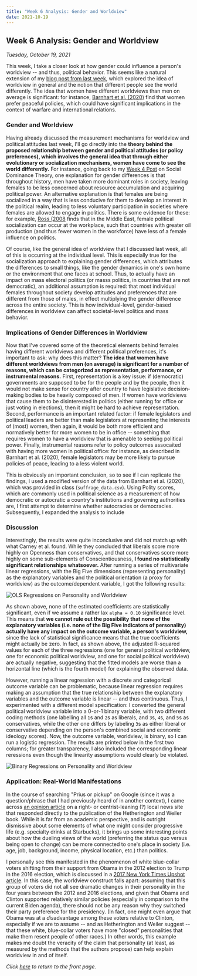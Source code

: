 ```yaml
---
title: "Week 6 Analysis: Gender and Worldview"
date: 2021-10-19
---
```

## Week 6 Analysis: Gender and Worldview
*Tuesday, October 19, 2021*

This week, I take a closer look at how gender could influence a person's worldview -- and thus, political behavior. This seems like a natural extension of my [blog post from last week](https://yanxifang.github.io/Gov-1372/2021/10/12/Week-Five-Blog-Post.html), which explored the idea of worldview in general and the notion that different people see the world differently. The idea that women have different worldviews than men on average is significant: for instance, [Barnhart et al. (2020)](https://www.cambridge.org/core/journals/international-organization/article/suffragist-peace/3FC70A0BE87859F624E42984BEB0322B) find that women prefer peaceful policies, which could have significant implications in the context of warfare and international relations.

### Gender and Worldview
Having already discussed the measurement mechanisms for worldview and political attitudes last week, I'll go directly into the **theory behind the proposed relationship between gender and political attitudes (or policy preferences), which involves the general idea that through either evolutionary or socialization mechanisms, women have come to see the world differently.** For instance, going back to my [Week 4 Post](https://yanxifang.github.io/Gov-1372/2021/10/05/Week-Four-Blog-Post.html) on Social Dominance Theory, one explanation for gender differences is that throughout history, men have taken more dominant roles in society, leaving females to be less concerned about resource accumulation and acquiring political power. An alternative explanation is that females are being socialized in a way that is less conducive for them to develop an interest in the political realm, leading to less voluntary participation in societies where females are allowed to engage in politics. There is some evidence for these: for example, [Ross (2008](https://www.jstor.org/stable/27644501) finds that in the Middle East, female political socialization can occur at the workplace, such that countries with greater oil production (and thus fewer women in the workforce) have less of a female influence on politics. 

Of course, like the general idea of worldview that I discussed last week, all of this is occurring at the individual level. This is especially true for the socialization approach to explaining gender differences, which attributes the differences to small things, like the gender dynamics in one's own home or the environment that one faces at school. Thus, to actually have an impact on mass electoral politics (or masss politics, in countries that are not democratic), an additional assumption is required: that most individual females throughout society develop attitudes and preferences that are different from those of males, in effect multiplying the gender difference across the entire society. This is how individual-level, gender-based differences in worldview can affect societal-level politics and mass behavior.

### Implications of Gender Differences in Worldview
Now that I've covered some of the theoretical elements behind females having different worldviews and different political preferences, it's important to ask: why does this matter? **The idea that women have different worldviews from men (on average) is significant for a number of reasons, which can be categorized as representation, performance, or instrumental reasons.** First, representation is a key issue: if (democratic) governments are supposed to be for the people and by the people, then it would not make sense for country after country to have legislative decision-making bodies to be heavily composed of men. If women have worldviews that cause them to be disinterested in politics (either running for office or just voting in elections), then it might be hard to achieve representation. Second, performance is an important related factor: if female legislators and political leaders are better than male legislators at representing the interests of (most) women, then again, it would be both more efficient and normatively better for more women to be in office -- something that requires women to have a worldview that is amenable to seeking political power. Finally, instrumental reasons refer to policy outcomes assocaited with having more women in political office: for instance, as described in Barnhart et al. (2020), female legislators may be more likely to pursue policies of peace, leading to a less violent world. 

This is obviously an important conclusion, so to see if I can replicate the findings, I used a modified version of the data from Barnhart et al. (2020), which was provided in class (`suffrage_data.csv`). Using Polity scores, which are commonly used in political science as a measurement of how democratic or autocratic a country's institutions and governing authorities are, I first attempt to determine whether autocracies or democracies. Subsequently, I expanded the analysis to include 

### Discussion
Interestingly, the results were quite inconclusive and did not match up with what Carney et al. found. While they concluded that liberals score more highly on Openness than conservatives, and that conservatives score more highly on some sub-elements of Conscientiousness, **I found no statistically significant relationships whatsoever.** After running a series of multivariate linear regressions, with the Big Five dimensions (representing personality) as the explanatory variables and the political orientation (a proxy for worldview) as the outcome/dependent variable, I got the following results:

![OLS Regressions on Personality and Worldview](https://yanxifang.github.io/Gov-1372/images/ols_regressions_personality_worldview.PNG)

As shown above, none of the estimated coefficients are statistically significant, even if we assume a rather lax `alpha = 0.10` significance level. This means that **we cannot rule out the possibility that none of the explanatory variables (i.e. none of the Big Five indicators of personality) actually have any impact on the outcome variable, a person's worldview,** since the lack of statistical significance means that the true coefficients might actually be zero. In fact, as shown above, the adjusted R-squared values for each of the three regressions (one for general political worldview, one for economic political worldview, and one for social political worldview) are actually negative, suggesting that the fitted models are worse than a horizontal line (which is the fourth model) for explaining the observed data.

However, running a linear regression with a discrete and categorical outcome variable can be problematic, because linear regression requires making an assumption that the true relationship between the explanatory variables and the outcome variable is linear -- and thus continuous. Thus, I experimented with a different model specification: I converted the general political worldview variable into a 0-or-1 binary variable, with two different coding methods (one labelling all `1`s and `2`s as liberals, and `3`s, `4`s, and `5`s as conservatives, while the other one differs by labeling `3`s as either liberal or conservative depending on the person's combined social and economic ideology scores). Now, the outcome variable, worldview, is binary, so I can run a logistic regression. The results are printed below in the first two columns; for greater transparency, I also included the corresponding linear reressions even though the linearity assumptions would clearly be violated.

![Binary Regressions on Personality and Worldview](https://yanxifang.github.io/Gov-1372/images/binary_regressions_personality_worldview.PNG)

### Application: Real-World Manifestations
In the course of searching "Prius or pickup" on Google (since it was a question/phrase that I had previously heard of in another context), I came across [an opinion article](https://www.suncoastnews.com/opinion/the-prius-or-pickup-test-flunks/article_444932d4-e2c6-11e8-92ac-a705d1972885.html) on a right- or centrist-leaning (?) local news site that responded directly to the publication of the Hetherington and Weiler book. While it is far from an academic perspective, and is outright dismissive about some elements of what one might consider progressive life (e.g. specialty drinks at Starbucks), it brings up some interesting points about how the dueling views of the world (preferring the status quo versus being open to change) can be more connected to one's place in society (i.e. age, job, background, income, physical location, etc.) than politics.

I personally see this manifested in the phenomenon of white blue-collar voters shifting from their support from Obama in the 2012 election to Trump in the 2016 election, which is discussed in a [2017 New York Times Upshot article](https://www.nytimes.com/2017/08/15/upshot/the-obama-trump-voters-are-real-heres-what-they-think.html). In this case, the worldview construct falls apart: assuming that this group of voters did not all see dramatic changes in their personality in the four years between the 2012 and 2016 elections, and given that Obama and Clinton supported relatively similar policies (especially in comparison to the current Biden agenda), there should not be any reason why they switched their party preference for the presidency. (In fact, one might even argue that Obama was at a *dis*advantage among these voters relative to Clinton, especially if we are to assume -- and as Hetherington and Weiler suggest -- that these white, blue-collar voters have more "closed" personalities that make them resent people of other races.) In other words, this example makes me doubt the veracity of the claim that personality (at least, as measured by the methods that the authors propose) can help explain worldview in and of itself.

*Click [here](https://yanxifang.github.io/Gov-1372/) to return to the front page.*
